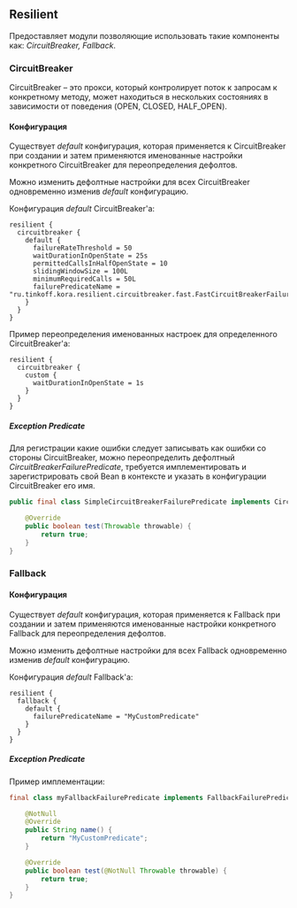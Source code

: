 ## Resilient

Предоставляет модули позволяющие использовать такие компоненты как: *CircuitBreaker, Fallback*.

### CircuitBreaker

CircuitBreaker – это прокси, который контролирует поток к запросам к конкретному методу, 
может находиться в нескольких состояниях в зависимости от поведения (OPEN, CLOSED, HALF_OPEN).

#### Конфигурация

Существует *default* конфигурация, которая применяется к CircuitBreaker при создании 
и затем применяются именованные настройки конкретного CircuitBreaker для переопределения дефолтов.

Можно изменить дефолтные настройки для всех CircuitBreaker одновременно изменив *default* конфигурацию.

Конфигурация *default* CircuitBreaker'а:
```hocon
resilient {
  circuitbreaker { 
    default {
      failureRateThreshold = 50
      waitDurationInOpenState = 25s
      permittedCallsInHalfOpenState = 10
      slidingWindowSize = 100L
      minimumRequiredCalls = 50L
      failurePredicateName = "ru.tinkoff.kora.resilient.circuitbreaker.fast.FastCircuitBreakerFailurePredicate"
    }
  }
}
```

Пример переопределения именованных настроек для определенного CircuitBreaker'а:
```hocon
resilient {
  circuitbreaker { 
    custom {
      waitDurationInOpenState = 1s
    }
  }
}
```

##### Exception Predicate

Для регистрации какие ошибки следует записывать как ошибки со стороны CircuitBreaker, можно переопределить дефолтный *CircuitBreakerFailurePredicate*, 
требуется имплементировать и зарегистрировать свой Bean в контексте и указать в конфигурации CircuitBreaker его имя.

```java
public final class SimpleCircuitBreakerFailurePredicate implements CircuitBreakerFailurePredicate {

    @Override
    public boolean test(Throwable throwable) {
        return true;
    }
}
```

### Fallback

#### Конфигурация

Существует *default* конфигурация, которая применяется к Fallback при создании
и затем применяются именованные настройки конкретного Fallback для переопределения дефолтов.

Можно изменить дефолтные настройки для всех Fallback одновременно изменив *default* конфигурацию.

Конфигурация *default* Fallback'а:
```hocon
resilient {
  fallback { 
    default {
      failurePredicateName = "MyCustomPredicate"
    }
  }
}
```

##### Exception Predicate

Пример имплементации:
```java
final class myFallbackFailurePredicate implements FallbackFailurePredicate {

    @NotNull
    @Override
    public String name() {
        return "MyCustomPredicate";
    }

    @Override
    public boolean test(@NotNull Throwable throwable) {
        return true;
    }
}
```
